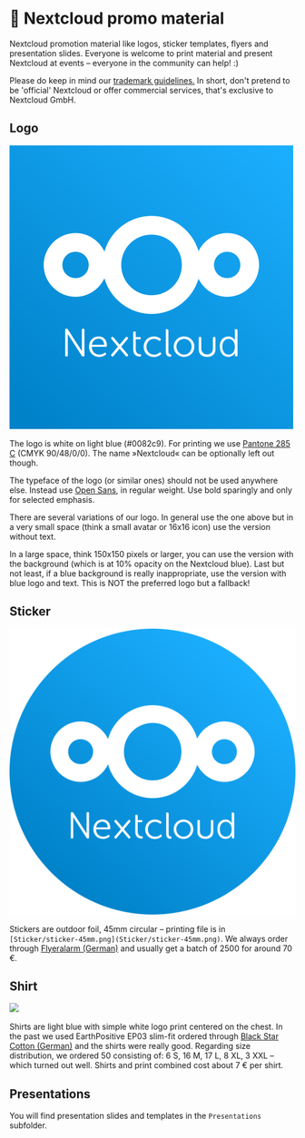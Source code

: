 # :tada: Nextcloud promo material

Nextcloud promotion material like logos, sticker templates, flyers and presentation slides. Everyone is welcome to print material and present Nextcloud at events – everyone in the community can help! :)

Please do keep in mind our [trademark guidelines.](https://nextcloud.com/trademarks/) In short, don't pretend to be 'official' Nextcloud or offer commercial services, that's exclusive to Nextcloud GmbH.

## Logo

![](nextcloud-logo.png)

The logo is white on light blue (#0082c9). For printing we use [Pantone 285 C](https://www.pantone.com/color-finder/285-C) (CMYK 90/48/0/0). The name »Nextcloud« can be optionally left out though.

The typeface of the logo (or similar ones) should not be used anywhere else. Instead use [Open Sans](https://en.wikipedia.org/wiki/Open_Sans), in regular weight. Use bold sparingly and only for selected emphasis.

There are several variations of our logo. In general use the one above but in a very small space (think a small avatar or 16x16 icon) use the version without text.

In a large space, think 150x150 pixels or larger, you can use the version with the background (which is at 10% opacity on the Nextcloud blue). Last but not least, if a blue background is really inappropriate, use the version with blue logo and text. This is NOT the preferred logo but a fallback!


## Sticker

![](Sticker/sticker-mockup.png)

Stickers are outdoor foil, 45mm circular – printing file is in `[Sticker/sticker-45mm.png](Sticker/sticker-45mm.png)`. We always order through [Flyeralarm (German)](https://www.flyeralarm.com/de/shop/configurator/index/quantity/7983966#159=601&160=602&161=615&162=585) and usually get a batch of 2500 for around 70 €.


## Shirt

![](Merch/shirt.png)

Shirts are light blue with simple white logo print centered on the chest. In the past we used EarthPositive EP03 slim-fit ordered through [Black Star Cotton (German)](http://www.cotton.de/hersteller/earthpositive/ep03-mens-slim-fit-shirt/) and the shirts were really good. Regarding size distribution, we ordered 50 consisting of: 6 S, 16 M, 17 L, 8 XL, 3 XXL – which turned out well. Shirts and print combined cost about 7 € per shirt.


## Presentations

You will find presentation slides and templates in the `Presentations` subfolder.
